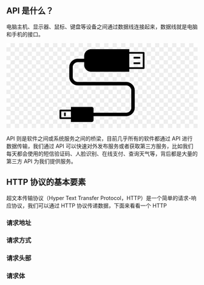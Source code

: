 ## API 是什么？

电脑主机、显示器、鼠标、键盘等设备之间通过数据线连接起来，数据线就是电脑和手机的接口。

![](../assets/images/2022-03-29-20-35-46.png) 

API 则是软件之间或系统服务之间的桥梁，目前几乎所有的软件都通过 API 进行数据传输，我们通过 API 可以快速对外发布服务或者获取第三方服务，比如我们每天都会使用的短信验证码、人脸识别、在线支付、查询天气等，背后都是大量的第三方 API 为我们提供服务。

## HTTP 协议的基本要素

超文本传输协议（Hyper Text Transfer Protocol，HTTP）是一个简单的请求-响应协议，我们可以通过 HTTP 协议传递数据，下面来看看一个 HTTP

### 请求地址

### 请求方式

### 请求头部

### 请求体
